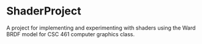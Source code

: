 # ShaderProject
 A project for implementing and experimenting with shaders using the Ward BRDF model for CSC 461 computer graphics class.
